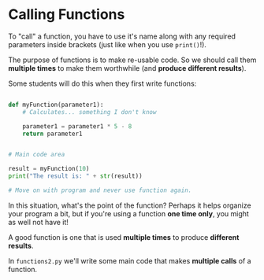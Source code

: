 # Calling Functions

To "call" a function, you have to use it's name along with any required parameters inside brackets (just like when you use `print()`!).

The purpose of functions is to make re-usable code.  So we should call them **multiple times** to make them worthwhile (and **produce different results**).  

Some students will do this when they first write functions:

```python

def myFunction(parameter1):
	# Calculates... something I don't know

	parameter1 = parameter1 * 5 - 8
	return parameter1


# Main code area

result = myFunction(10)
print("The result is: " + str(result))

# Move on with program and never use function again.
```

In this situation, what's the point of the function?  Perhaps it helps organize your program a bit, but if you're using a function **one time only**, you might as well not have it!

A good function is one that is used **multiple times** to produce **different results**. 




In `functions2.py` we'll write some main code that makes **multiple calls** of a function.
